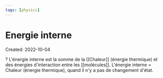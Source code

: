 ```yaml
---
tags: [physics] 
---
```

# Energie interne
Created: 2022-10-04

?
L'énergie interne est la somme de la [[Chaleur]] (énergie thermique) et des énergies d'interaction entre les [[molécules]].
L'énergie interne = Chaleur (énergie thermique), quand il n'y a pas de changement d'état.
<!--SR:!2023-07-01,142,210-->